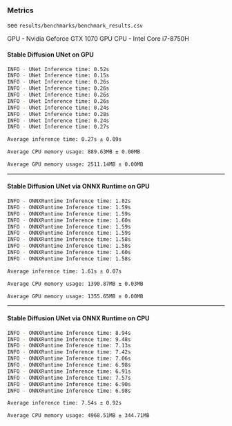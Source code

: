 ### Metrics

see `results/benchmarks/benchmark_results.csv`

GPU - Nvidia Geforce GTX 1070 GPU
CPU - Intel Core i7-8750H

#### Stable Diffusion UNet on GPU

``` bash
INFO - UNet Inference time: 0.52s
INFO - UNet Inference time: 0.15s
INFO - UNet Inference time: 0.26s
INFO - UNet Inference time: 0.26s
INFO - UNet Inference time: 0.26s
INFO - UNet Inference time: 0.26s
INFO - UNet Inference time: 0.24s
INFO - UNet Inference time: 0.28s
INFO - UNet Inference time: 0.24s
INFO - UNet Inference time: 0.27s

Average inference time: 0.27s ± 0.09s

Average CPU memory usage: 889.63MB ± 0.00MB

Average GPU memory usage: 2511.14MB ± 0.00MB
```

---

#### Stable Diffusion UNet via ONNX Runtime on GPU

```bash
INFO - ONNXRuntime Inference time: 1.82s
INFO - ONNXRuntime Inference time: 1.59s
INFO - ONNXRuntime Inference time: 1.59s
INFO - ONNXRuntime Inference time: 1.60s
INFO - ONNXRuntime Inference time: 1.59s
INFO - ONNXRuntime Inference time: 1.59s
INFO - ONNXRuntime Inference time: 1.58s
INFO - ONNXRuntime Inference time: 1.58s
INFO - ONNXRuntime Inference time: 1.60s
INFO - ONNXRuntime Inference time: 1.58s

Average inference time: 1.61s ± 0.07s

Average CPU memory usage: 1390.87MB ± 0.03MB

Average GPU memory usage: 1355.65MB ± 0.00MB

```

---

#### Stable Diffusion UNet via ONNX Runtime on CPU

```bash
INFO - ONNXRuntime Inference time: 8.94s
INFO - ONNXRuntime Inference time: 9.48s
INFO - ONNXRuntime Inference time: 7.13s
INFO - ONNXRuntime Inference time: 7.42s
INFO - ONNXRuntime Inference time: 7.06s
INFO - ONNXRuntime Inference time: 6.98s
INFO - ONNXRuntime Inference time: 6.91s
INFO - ONNXRuntime Inference time: 7.57s
INFO - ONNXRuntime Inference time: 6.90s
INFO - ONNXRuntime Inference time: 6.98s

Average inference time: 7.54s ± 0.92s

Average CPU memory usage: 4968.51MB ± 344.71MB

```
